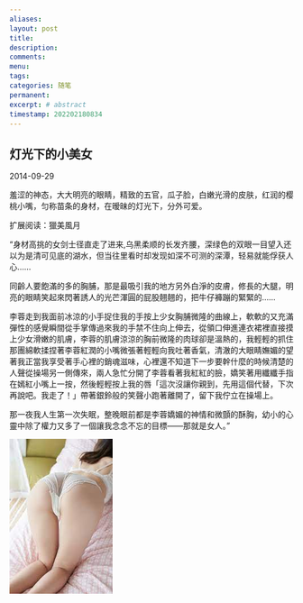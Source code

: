 ```yaml
---
aliases:
layout: post
title:
description:
comments:
menu:
tags: 
categories: 随笔
permanent: 
excerpt: # abstract
timestamp: 202202180834
---
```


## 灯光下的小美女

2014-09-29

羞涩的神态，大大明亮的眼睛，精致的五官，瓜子脸，白嫩光滑的皮肤，红润的樱桃小嘴，匀称苗条的身材，在暧昧的灯光下，分外可爱。

扩展阅读：獵美風月

“身材高挑的女剑士径直走了进来,乌黑柔顺的长发齐腰，深绿色的双眼一目望入还以为是清可见底的湖水，但当往里看时却发现如深不可测的深潭，轻易就能俘获人心…… 

同齡人要飽滿的多的胸脯，那是最吸引我的地方另外白淨的皮膚，修長的大腿，明亮的眼睛笑起來閃著誘人的光芒渾圓的屁股翹翹的，把牛仔褲蹦的緊緊的……

李蓉走到我面前冰涼的小手捉住我的手按上少女胸脯微隆的曲線上，軟軟的又充滿彈性的感覺瞬間從手掌傳過來我的手禁不住向上伸去，從領口伸進連衣裙裡直接摸上少女滑嫩的肌膚，李蓉的肌膚涼涼的胸前微隆的肉球卻是溫熱的，我輕輕的抓住那團綿軟揉捏著李蓉紅潤的小嘴微張著輕輕向我吐著香氣，清澈的大眼睛嫵媚的望著我正當我享受著手心裡的銷魂滋味，心裡還不知道下一步要幹什麼的時候清楚的人聲從操場另一側傳來，兩人急忙分開了李蓉看著我紅紅的臉，嬌笑著用纖纖手指在嫣紅小嘴上一按，然後輕輕按上我的唇「這次沒讓你親到，先用這個代替，下次再說吧。我走了！」帶著銀鈴般的笑聲小跑著離開了，留下我佇立在操場上。

那一夜我人生第一次失眠，整晚眼前都是李蓉嬌媚的神情和微顫的酥胸，幼小的心靈中除了權力又多了一個讓我念念不忘的目標——那就是女人。”

![](../images/Pasted%20image%2020221129155207.png)

